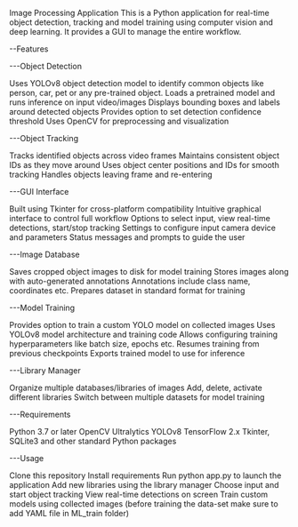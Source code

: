 Image Processing Application
This is a Python application for real-time object detection, tracking and model training using computer vision and deep learning. It provides a GUI to manage the entire workflow.


--Features

---Object Detection

Uses YOLOv8 object detection model to identify common objects like person, car, pet or any pre-trained object.
Loads a pretrained model and runs inference on input video/images
Displays bounding boxes and labels around detected objects
Provides option to set detection confidence threshold
Uses OpenCV for preprocessing and visualization

---Object Tracking

Tracks identified objects across video frames
Maintains consistent object IDs as they move around
Uses object center positions and IDs for smooth tracking
Handles objects leaving frame and re-entering

---GUI Interface

Built using Tkinter for cross-platform compatibility
Intuitive graphical interface to control full workflow
Options to select input, view real-time detections, start/stop tracking
Settings to configure input camera device and parameters
Status messages and prompts to guide the user

---Image Database

Saves cropped object images to disk for model training
Stores images along with auto-generated annotations
Annotations include class name, coordinates etc.
Prepares dataset in standard format for training

---Model Training

Provides option to train a custom YOLO model on collected images
Uses YOLOv8 model architecture and training code
Allows configuring training hyperparameters like batch size, epochs etc.
Resumes training from previous checkpoints
Exports trained model to use for inference

---Library Manager

Organize multiple databases/libraries of images
Add, delete, activate different libraries
Switch between multiple datasets for model training

---Requirements

Python 3.7 or later
OpenCV
Ultralytics YOLOv8
TensorFlow 2.x
Tkinter, SQLite3 and other standard Python packages

---Usage

Clone this repository
Install requirements
Run python app.py to launch the application
Add new libraries using the library manager
Choose input and start object tracking
View real-time detections on screen
Train custom models using collected images (before training the data-set make sure to add YAML file in ML_train folder)